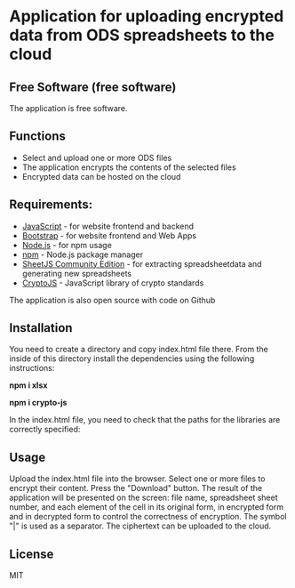 # Application for uploading encrypted data from ODS spreadsheets to the cloud
## Free Software (free software)

The application is free software.

## Functions
- Select and upload one or more ODS files
- The application encrypts the contents of the selected files
- Encrypted data can be hosted on the cloud

 
## Requirements:
- [JavaScript](https://www.ecma-international.org/publications-and-standards/standards/ecma-262) - for website frontend and backend
- [Bootstrap](https://getbootstrap.com/) - for website frontend and Web Apps
- [Node.js](https://nodejs.org/) - for npm usage
- [npm](https://www.npmjs.com) - Node.js package manager
- [SheetJS Community Edition](https://docs.sheetjs.com/docs) - for extracting spreadsheetdata and generating new spreadsheets
- [CryptoJS](https://cryptojs.gitbook.io/docs) - JavaScript library of crypto standards
 
 
The application is also open source with code on Github

## Installation
You need to create a directory and copy index.html file there.
From the inside of this directory install the dependencies using the following instructions:

**npm i xlsx**

**npm i crypto-js**

In the index.html file, you need to check that the paths for the libraries are correctly specified:

**<script src="node_modules/xlsx/dist/xlsx.full.min.js"></script>**


**<script src="node_modules/crypto-js/crypto-js.js"></script>**


## Usage
Upload the index.html file into the browser.
Select one or more files to encrypt their content.
Press the "Download" button.
The result of the application will be presented on the screen: file name, spreadsheet sheet number, and each element of the cell
in its original form, in encrypted form and in decrypted form to control the correctness of encryption.
The symbol "|" is used as a separator.
The ciphertext can be uploaded to the cloud.

## License
MIT
